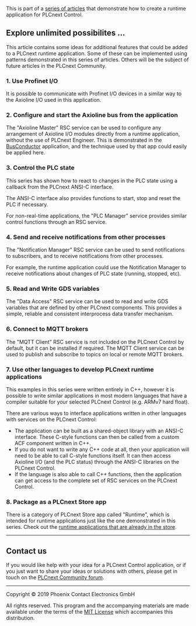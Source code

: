This is part of a [series of articles](https://github.com/PLCnext/SampleRuntime) that demonstrate how to create a runtime application for PLCnext Control.

## Explore unlimited possibilites ...

This article contains some ideas for additional features that could be added to a PLCnext runtime application. Some of these can be implemented using patterns demonstrated in this series of articles. Others will be the subject of future articles in the PLCnext Community.

### 1. Use Profinet I/O

It is possible to communicate with Profinet I/O devices in a similar way to the Axioline I/O used in this application.

### 2. Configure and start the Axioline bus from the application

The "Axioline Master" RSC service can be used to configure any arrangement of Axioline I/O modules directly from a runtime application, without the use of PLCnext Engineer. This is demonstrated in the [BusConductor](https://github.com/PLCnext/BusConductor) application, and the technique used by that app could easily be applied here.

### 3. Control the PLC state

This series has shown how to react to changes in the PLC state using a callback from the PLCnext ANSI-C interface.

The ANSI-C interface also provides functions to start, stop and reset the PLC if necessary.

For non-real-time applications, the "PLC Manager" service provides similar control functions through an RSC service.

### 4. Send and receive notifications from other processes

The "Notification Manager" RSC service can be used to send notifications to subscribers, and to receive notifications from other processes.

For example, the runtime application could use the Notification Manager to receive notifications about changes of PLC state (running, stopped, etc).

### 5. Read and Write GDS variables

The "Data Access" RSC service can be used to read and write GDS variables that are defined by other PLCnext components. This provides a simple, reliable and consistent interprocess data transfer mechanism.

### 6. Connect to MQTT brokers

The "MQTT Client" RSC service is not included on the PLCnext Control by default, but it can be installed if required. The MQTT Client service can be used to publish and subscribe to topics on local or remote MQTT brokers.

### 7. Use other languages to develop PLCnext runtime applications

This examples in this series were written entirely in C++, however it is possible to write similar applications in most modern languages that have a compiler suitable for your selected PLCnext Control (e.g. ARMv7 hard float).

There are various ways to interface applications written in other languages with services on the PLCnext Control:
- The application can be built as a shared-object library with an ANSI-C interface. These C-style functions can then be called from a custom ACF component written in C++.
- If you do not want to write any C++ code at all, then your application will need to be able to call C-style functions itself. It can then access Axioline I/O (and the PLC status) through the ANSI-C libraries on the PLCnext Control.
- If the language is also able to call C++ functions, then the application can get access to the complete set of RSC services on the PLCnext Control.

### 8. Package as a PLCnext Store app

There is a category of PLCnext Store app called "Runtime", which is intended for runtime applications just like the one demonstrated in this series. Check out the [runtime applications that are already in the store](https://www.plcnextstore.com/#/search?type=2).

---

## Contact us
If you would like help with your idea for a PLCnext Control application, or if you just want to share your ideas or solutions with others, please get in touch on the [PLCnext Community forum](https://www.plcnext-community.net/index.php?option=com_easydiscuss&view=categories&Itemid=221&lang=en).

---

Copyright © 2019 Phoenix Contact Electronics GmbH

All rights reserved. This program and the accompanying materials are made available under the terms of the [MIT License](http://opensource.org/licenses/MIT) which accompanies this distribution.
